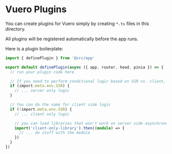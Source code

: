 # Vuero Plugins

You can create plugins for Vuero simply by creating `*.ts` files in this directory.

All plugins will be registered automatically before the app runs.

Here is a plugin boilerplate:

```ts
import { definePlugin } from '@src/app'

export default definePlugin(async ({ app, router, head, pinia }) => {
  // run your plugin code here

  // If you need to perform conditional logic based on SSR vs. client, you can use
  if (import.meta.env.SSR) {
    // ... server only logic
  }

  // You can do the same for client side logic
  if (!import.meta.env.SSR) {
    // ... client only logic

    // you can load libraries that won't work on server side asynchronously
    import('client-only-library').then((module) => {
      // ... do stuff with the module
    })
  }
})
```
